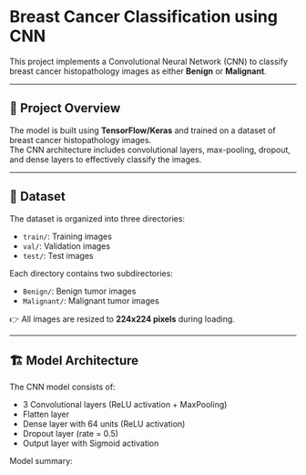# Breast Cancer Classification using CNN

This project implements a Convolutional Neural Network (CNN) to classify breast cancer histopathology images as either **Benign** or **Malignant**.

---

## 📌 Project Overview
The model is built using **TensorFlow/Keras** and trained on a dataset of breast cancer histopathology images.  
The CNN architecture includes convolutional layers, max-pooling, dropout, and dense layers to effectively classify the images.

---

## 📂 Dataset
The dataset is organized into three directories:

- `train/`: Training images  
- `val/`: Validation images  
- `test/`: Test images  

Each directory contains two subdirectories:
- `Benign/`: Benign tumor images  
- `Malignant/`: Malignant tumor images  

👉 All images are resized to **224x224 pixels** during loading.

---

## 🏗️ Model Architecture
The CNN model consists of:

- 3 Convolutional layers (ReLU activation + MaxPooling)  
- Flatten layer  
- Dense layer with 64 units (ReLU activation)  
- Dropout layer (rate = 0.5)  
- Output layer with Sigmoid activation  

Model summary:

